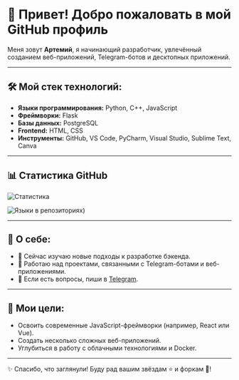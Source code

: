 # 👋 Привет! Добро пожаловать в мой GitHub профиль

Меня зовут **Артемий**, я начинающий разработчик, увлечённый созданием веб-приложений, Telegram-ботов и десктопных приложений. 

---

## 🛠️ Мой стек технологий:
- **Языки программирования:** Python, C++, JavaScript
- **Фреймворки:** Flask
- **Базы данных:** PostgreSQL
- **Frontend:** HTML, CSS
- **Инструменты:** GitHub, VS Code, PyCharm, Visual Studio, Sublime Text, Canva

---

## 📊 Статистика GitHub
![Статистика](https://github-readme-stats.vercel.app/api?username=Artem-Kornilov-pro&show_icons=true&theme=radical)

![Языки в репозиториях](https://github-readme-stats.vercel.app/api/top-langs/?username=Artem-Kornilov-pro&langs_count=20&layout=compact))

---

## 📌 О себе:
- 🌱 Сейчас изучаю новые подходы к разработке бэкенда.
- 🚀 Работаю над проектами, связанными с Telegram-ботами и веб-приложениями.
- 💬 Если есть вопросы, пиши в [Telegram](https://t.me/ArtemigKot).

---

## 🎯 Мои цели:
- Освоить современные JavaScript-фреймворки (например, React или Vue).
- Создать несколько сложных веб-приложений.
- Углубиться в работу с облачными технологиями и Docker.

---

✨ Спасибо, что заглянули! Буду рад вашим звёздам ⭐ и форкам 🍴!

<!--
**Artem-Kornilov-pro/Artem-Kornilov-pro** is a ✨ _special_ ✨ repository because its `README.md` (this file) appears on your GitHub profile.

Here are some ideas to get you started:

- 🔭 I’m currently working on ...
- 🌱 I’m currently learning ...
- 👯 I’m looking to collaborate on ...
- 🤔 I’m looking for help with ...
- 💬 Ask me about ...
- 📫 How to reach me: ...
- 😄 Pronouns: ...
- ⚡ Fun fact: ...
-->
